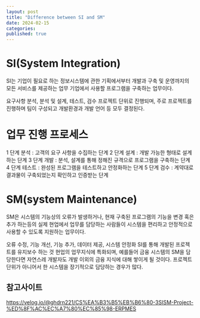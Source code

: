```yaml
---
layout: post
title: "Difference between SI and SM"
date: 2024-02-15
categories:
published: true
---
```


# SI(System Integration)
SI는 기업이 필요로 하는 정보시스템에 관한 기획에서부터 개발과 구축 및 운영까지의 모든 서비스를 제공하는 업무 기업에서 사용할 프로그램을 구축하는 업무이다.

요구사항 분석, 분석 및 설계, 테스트, 검수
프로젝트 단위로 진행되며, 주로 프로젝트를 진행하며 팀이 구성되고 개발환경과 개발 언어 등 모두 결정된다.

# 업무 진행 프로세스

1 단계 분석 : 고객의 요구 사항을 수집하는 단계
2 단계 설계 : 개발 가능한 형태로 설계하는 단계
3 단계 개발 : 분석, 설계를 통해 정해진 규격으로 프로그램을 구축하는 단계
4 단계 테스트 : 완성된 프로그램을 테스트하고 안정화하는 단계
5 단계 검수 : 계약대로 결과물이 구축되었는지 확인하고 인증받는 단계

# SM(system Maintenance)
SM은 시스템의 기능상의 오류가 발생하거나, 현재 구축된 프로그램의 기능을 변경 혹은 추가 하는등의 실제 현업에서 업무를 담당하는 사람들이 시스템을 편리하고 안정적으로 사용할 수 있도록 지원하는 업무이다.

오류 수정, 기능 개선, 기능 추가, 데이터 제공, 시스템 안정화
SI를 통해 개발된 프로젝트를 유지보수 하는 것
현업의 업무지식에 특화되며, 예를들어 금융 시스템의 SM을 담당한다면 자연스레 개발자도 개발 이외의 금융 지식에 대해 쌓이게 될 것이다.
프로젝트 단위가 아니어서 한 시스템을 장기적으로 담당하는 경우가 많다.

## 참고사이트
https://velog.io/@ghdrn221/CS%EA%B3%B5%EB%B6%80-3SISM-Project-%ED%8F%AC%EC%A7%80%EC%85%98-ERPMES

